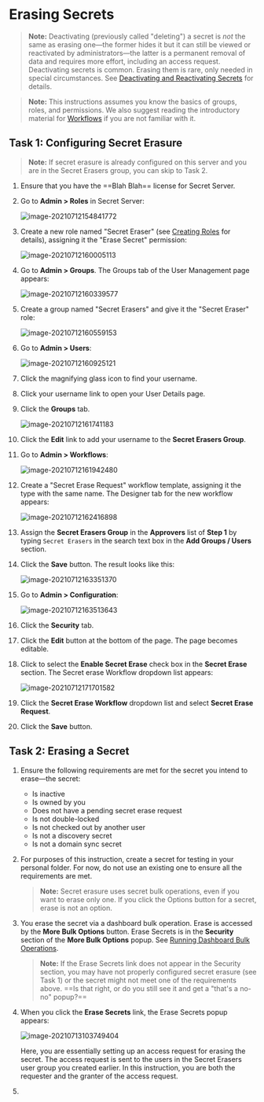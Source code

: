 [title]: # "Erasing Secrets"
[tags]: # "secret, deleting secrets, erasing secrets"
[priority]: # "1000"

# Erasing Secrets

> **Note:** Deactivating (previously called "deleting") a secret is *not* the same as erasing one—the former hides it but it can still be viewed or reactivated by administrators—the latter is a permanent removal of data and requires more effort, including an access request. Deactivating secrets is common. Erasing them is rare, only needed in special circumstances. See [Deactivating and Reactivating Secrets](../deactivating-and-reactivating-secrets/index.md) for details.

> **Note:** This instructions assumes you know the basics of groups, roles, and permissions. We also suggest reading the introductory material for [Workflows](../../../secret-workflow-templates/index.md) if you are not familiar with it.

## Task 1: Configuring Secret Erasure

> **Note:** If secret erasure is already configured on this server and you are in the Secret Erasers group, you can skip to Task 2.

1. Ensure that you have the ==Blah Blah== license for Secret Server. 

1. Go to **Admin \> Roles** in Secret Server:

   ![image-20210712154841772](images/image-20210712154841772.png)

1. Create a new role named "Secret Eraser" (see [Creating Roles](../../../roles/creating-roles/index.md) for details), assigning it the "Erase Secret" permission:

   ![image-20210712160005113](images/image-20210712160005113.png)

1. Go to **Admin \> Groups**. The Groups tab of the User Management page appears:

   ![image-20210712160339577](images/image-20210712160339577.png)

1. Create a group named "Secret Erasers" and give it the "Secret Eraser" role:

   ![image-20210712160559153](images/image-20210712160559153.png)

1. Go to **Admin \> Users**:

   ![image-20210712160925121](images/image-20210712160925121.png)

1. Click the magnifying glass icon to find your username.

1. Click your username link to open your User Details page.

1. Click the **Groups** tab.

   ![image-20210712161741183](images/image-20210712161741183.png)

1. Click the **Edit** link to add your username to the **Secret Erasers Group**.

1. Go to **Admin \> Workflows**:

   ![image-20210712161942480](images/image-20210712161942480.png)

1. Create a "Secret Erase Request" workflow template, assigning it the type with the same name. The Designer tab for the new workflow appears:

   ![image-20210712162416898](images/image-20210712162416898.png)

1. Assign the **Secret Erasers Group** in the **Approvers** list of **Step 1** by typing `Secret Erasers` in the search text box in the **Add Groups / Users** section.

1. Click the **Save** button. The result looks like this:

   ![image-20210712163351370](images/image-20210712163351370.png)

1. Go to **Admin \> Configuration**:

   ![image-20210712163513643](images/image-20210712163513643.png)

1. Click the **Security** tab.

1. Click the **Edit** button at the bottom of the page. The page becomes editable.

1. Click to select the **Enable Secret Erase** check box in the **Secret Erase** section. The Secret erase Workflow dropdown list appears:

   ![image-20210712171701582](images/image-20210712171701582.png)

1. Click the **Secret Erase Workflow** dropdown list and select **Secret Erase Request**.

1. Click the **Save** button.

## Task 2: Erasing a Secret

1. Ensure the following requirements are met for the secret you intend to erase—the secret:
    - Is inactive
    - Is owned by you
    - Does not have a pending secret erase request
    - Is not double-locked
    - Is not checked out by another user
    - Is not a discovery secret
    - Is not a domain sync secret
    
1. For purposes of this instruction, create a secret for testing in your personal folder. For now, do not use an existing one to ensure all the requirements are met. 

    > **Note:** Secret erasure uses secret bulk operations, even if you want to erase only one. If you click the Options button for a secret, erase is not an option.

1. You erase the secret via a dashboard bulk operation. Erase is accessed by the **More Bulk Options** button. Erase Secrets is in the **Security** section of the **More Bulk Options** popup. See [Running Dashboard Bulk Operations](../../../application-administration/application-dashboard/index.md#running-dashboard-bulk-operations).

    > **Note:** If the Erase Secrets link does not appear in the Security section, you may have not properly configured secret erasure (see Task 1) or the secret might not meet one of the requirements above. ==Is that right, or do you still see it and get a "that's a no-no" popup?==

1. When you click the **Erase Secrets** link, the Erase Secrets popup appears:

    ![image-20210713103749404](images/image-20210713103749404.png)

    Here, you are essentially setting up an access request for erasing the secret. The access request is sent to the users in the Secret Erasers user group you created earlier. In this instruction, you are both the requester and the granter of the access request.

1. 

